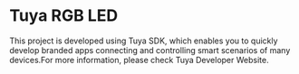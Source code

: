# Tuya  RGB LED
This project is developed using Tuya SDK, which enables you to quickly develop branded apps connecting and controlling smart scenarios of many devices.For more information, please check Tuya Developer Website.
